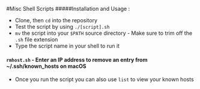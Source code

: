 #Misc Shell Scripts
#####Installation and Usage :
* Clone, then `cd` into the repository
* Test the script by using `./[script].sh`
* `mv` the script into your `$PATH` source directory - Make sure to trim off the `.sh` file extension
* Type the script name in your shell to run it

#### `rmhost.sh` - Enter an IP address to remove an entry from ~/.ssh/known_hosts on macOS
* Once you run the script you can also use `list` to view your known hosts
